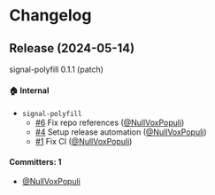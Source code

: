 # Changelog

## Release (2024-05-14)

signal-polyfill 0.1.1 (patch)

#### :house: Internal
* `signal-polyfill`
  * [#6](https://github.com/proposal-signals/signal-polyfill/pull/6) Fix repo references ([@NullVoxPopuli](https://github.com/NullVoxPopuli))
  * [#4](https://github.com/proposal-signals/signal-polyfill/pull/4) Setup release automation ([@NullVoxPopuli](https://github.com/NullVoxPopuli))
  * [#1](https://github.com/proposal-signals/signal-polyfill/pull/1) Fix CI ([@NullVoxPopuli](https://github.com/NullVoxPopuli))

#### Committers: 1
- [@NullVoxPopuli](https://github.com/NullVoxPopuli)
